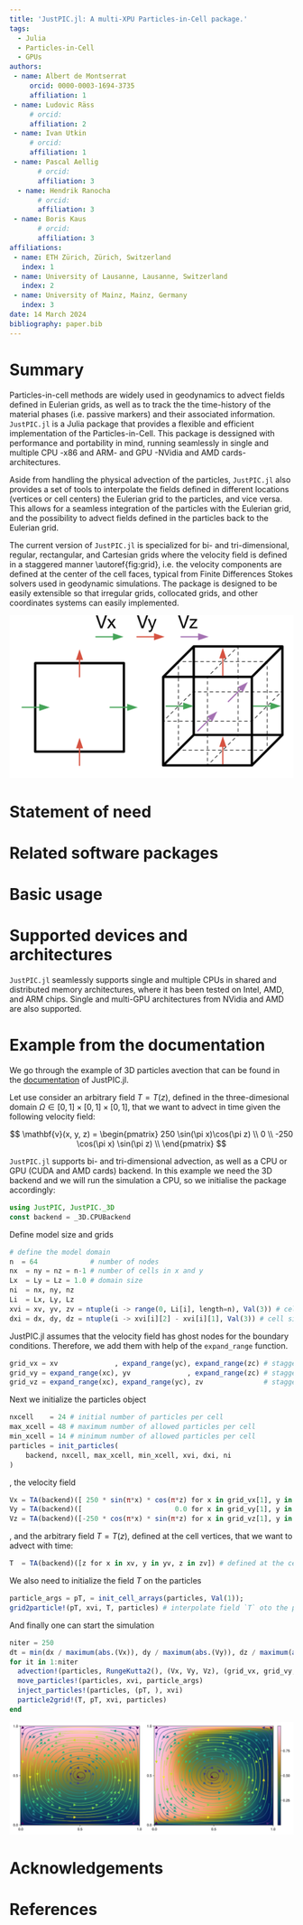 ```yaml
---
title: 'JustPIC.jl: A multi-XPU Particles-in-Cell package.'
tags:
  - Julia
  - Particles-in-Cell
  - GPUs
authors:
 - name: Albert de Montserrat
     orcid: 0000-0003-1694-3735 
     affiliation: 1
 - name: Ludovic Räss
     # orcid: 
     affiliation: 2
 - name: Ivan Utkin
     # orcid: 
     affiliation: 1
 - name: Pascal Aellig
       # orcid: 
       affiliation: 3
  - name: Hendrik Ranocha
       # orcid: 
       affiliation: 3
 - name: Boris Kaus
       # orcid: 
       affiliation: 3
affiliations:
 - name: ETH Zürich, Zürich, Switzerland
   index: 1
 - name: University of Lausanne, Lausanne, Switzerland
   index: 2
 - name: University of Mainz, Mainz, Germany
   index: 3
date: 14 March 2024
bibliography: paper.bib
---
```


# Summary
Particles-in-cell methods are widely used in geodynamics to advect fields defined in Eulerian grids, as well as to track the the time-history of the material phases (i.e. passive markers) and their associated information. `JustPIC.jl` is a Julia package that provides a flexible and efficient implementation of the Particles-in-Cell. This package is dessigned with performance and portability in mind, running seamlessly in single and multiple CPU -x86 and ARM- and GPU -NVidia and AMD cards- architectures. 

Aside from handling the physical advection of the particles, `JustPIC.jl` also provides a set of tools to interpolate the fields defined in different locations (vertices or cell centers) the Eulerian grid to the particles, and vice versa. This allows for a seamless integration of the particles with the Eulerian grid, and the possibility to advect fields defined in the particles back to the Eulerian grid.

The current version of `JustPIC.jl` is specialized for bi- and tri-dimensional, regular, rectangular, and Cartesian grids where the velocity field is defined in a staggered manner \autoref{fig:grid}, i.e. the velocity components are defined at the center of the cell faces, typical from Finite Differences Stokes solvers used in geodynamic simulations. The package is designed to be easily extensible so that irregular grids, collocated grids, and other coordinates systems can easily implemented.


![Velocity defined on two and three-dimensional staggered grids \label{fig:grid}](StaggeredVelocity.png)

# Statement of need

# Related software packages


# Basic usage

<!-- Potato \autoref{fig:grid} -->

<!-- ![Staggered velocity grids \label{fig:grid}](StaggeredVelocity.png) -->

# Supported devices and architectures

`JustPIC.jl` seamlessly supports single and multiple CPUs in shared and distributed memory architectures, where it has been tested on Intel, AMD, and ARM chips. Single and multi-GPU architectures from NVidia and AMD are also supported. 

# Example from the documentation
We go through the example of 3D particles avection that can be found in the [documentation](https://github.com/JuliaGeodynamics/JustPIC.jl/blob/main/docs/src/field_advection3D.md) of JustPIC.jl. 

Let use consider an arbitrary field $T=T(z)$, defined in the three-dimesional domain $\Omega \in [0,1]\times[0,1]\times[0,1]$, that we want to advect in time given the following velocity field:

$$
\mathbf{v}(x, y, z) =
\begin{pmatrix}
250 \sin(\pi x)\cos(\pi z) \\ 
0 \\ 
-250 \cos(\pi x) \sin(\pi z) \\
\end{pmatrix}
$$

`JustPIC.jl` supports bi- and tri-dimensional advection, as well as a CPU or GPU (CUDA and AMD cards) backend. In this example we need the 3D backend and we will run the simulation a CPU, so we initialise the package accordingly:

```julia
using JustPIC, JustPIC._3D
const backend = _3D.CPUBackend
```

Define model size and grids
```julia
# define the model domain
n  = 64             # number of nodes
nx  = ny = nz = n-1 # number of cells in x and y
Lx  = Ly = Lz = 1.0 # domain size
ni  = nx, ny, nz
Li  = Lx, Ly, Lz
xvi = xv, yv, zv = ntuple(i -> range(0, Li[i], length=n), Val(3)) # cell vertices
dxi = dx, dy, dz = ntuple(i -> xvi[i][2] - xvi[i][1], Val(3)) # cell size
```

JustPIC.jl assumes that the velocity field has ghost nodes for the boundary conditions. Therefore, we add them with help of the `expand_range` function.
```julia
grid_vx = xv              , expand_range(yc), expand_range(zc) # staggered grid for Vx
grid_vy = expand_range(xc), yv              , expand_range(zc) # staggered grid for Vy
grid_vz = expand_range(xc), expand_range(yc), zv               # staggered grid for Vz
```

Next we initialize the particles object
```julia
nxcell    = 24 # initial number of particles per cell
max_xcell = 48 # maximum number of allowed particles per cell
min_xcell = 14 # minimum number of allowed particles per cell
particles = init_particles(
    backend, nxcell, max_xcell, min_xcell, xvi, dxi, ni
)
```
, the velocity field
```julia
Vx = TA(backend)([ 250 * sin(π*x) * cos(π*z) for x in grid_vx[1], y in grid_vx[2], z in grid_vx[3]])
Vy = TA(backend)([                       0.0 for x in grid_vy[1], y in grid_vy[2], z in grid_vy[3]])
Vz = TA(backend)([-250 * cos(π*x) * sin(π*z) for x in grid_vz[1], y in grid_vz[2], z in grid_vz[3]])
```

, and the arbitrary field $T=T(z)$, defined at the cell vertices, that we want to advect with time:
```julia
T  = TA(backend)([z for x in xv, y in yv, z in zv]) # defined at the cell vertices
```

We also need to initialize the field $T$ on the particles
```julia
particle_args = pT, = init_cell_arrays(particles, Val(1));
grid2particle!(pT, xvi, T, particles) # interpolate field `T` oto the particles
```

And finally one can start the simulation
```julia
niter = 250
dt = min(dx / maximum(abs.(Vx)), dy / maximum(abs.(Vy)), dz / maximum(abs.(Vz))) / 2
for it in 1:niter
  advection!(particles, RungeKutta2(), (Vx, Vy, Vz), (grid_vx, grid_vy, grid_vz), dt) # advect particles
  move_particles!(particles, xvi, particle_args)                                      # move particles in the memory
  inject_particles!(particles, (pT, ), xvi)                                           # inject particles if needed
  particle2grid!(T, pT, xvi, particles)                                               # interpolate particles to the grid
end
```

![Cros section of the nitial field (left) and resulting advected field after 250 time steps (right).](AdvectedField.png)

# Acknowledgements

# References
